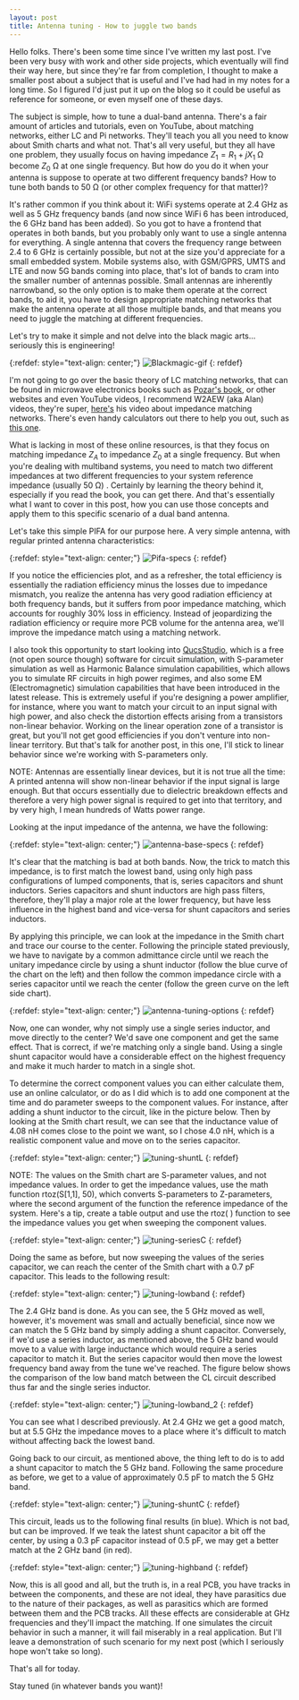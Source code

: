 ```yaml
---
layout: post
title: Antenna tuning - How to juggle two bands
---
```


Hello folks. There's been some time since I've written my last post. I've been very busy with work and other side projects, which eventually will find their way here, but since they're far from completion, I thought to make a smaller post about a subject that is useful and I've had had in my notes for a long time. So I figured I'd just put it up on the blog so it could be useful as reference for someone, or even myself one of these days.

The subject is simple, how to tune a dual-band antenna. There's a fair amount of articles and tutorials, even on YouTube, about matching networks, either LC and Pi networks. They'll teach you all you need to know about Smith charts and what not. That's all very useful, but they all have one problem, they usually focus on having impedance  $Z_1=R_1+jX_1$ Ω become  $Z_0$ Ω  at one single frequency. But how do you do it when your antenna is suppose to operate at two different frequency bands? How to tune both bands to 50 Ω  (or other complex frequency for that matter)? 

It's rather common if you think about it: WiFi systems operate at 2.4 GHz as well as 5 GHz frequency bands (and now since WiFi 6 has been introduced, the 6 GHz band has been added). So you got to have a frontend that operates in both bands, but you probably only want to use a single antenna for everything. A single antenna that covers the frequency range between 2.4 to 6 GHz is certainly possible, but not at the size you'd appreciate for a small embedded system. Mobile systems also, with GSM/GPRS, UMTS and LTE and now 5G bands coming into place, that's lot of bands to cram into the smaller number of antennas possible. Small antennas are inherently narrowband, so the only option is to make them operate at the correct bands, to aid it, you have to design appropriate matching networks that make the antenna operate at all those multiple bands, and that means you need to juggle the matching at different frequencies.

Let's try to make it simple and not delve into the black magic arts... seriously this is engineering!

{:refdef: style="text-align: center;"}
![Blackmagic-gif](/images/blackmagic.gif)
{: refdef}

I'm not going to go over the basic theory of LC matching networks, that can be found in microwave electronics books such as [Pozar's book](https://www.wiley.com/en-pt/Microwave+Engineering%2C+4th+Edition%2C+International+Adaptation-p-9781119770619), or other websites and even YouTube videos, I recommend W2AEW (aka Alan) videos, they're super, [here's](https://www.youtube.com/watch?v=IgeRHDI-ukc) his video about impedance matching networks. There's even handy calculators out there to help you out, such as [this one](http://leleivre.com/rf_lcmatch.html).

What is lacking in most of these online resources, is that they focus on matching impedance $Z_A$ to impedance $Z_0$ at a single frequency. But when you're dealing with multiband systems, you need to match two different impedances at two different frequencies to your system reference impedance (usually 50 Ω) . Certainly by learning the theory behind it, especially if you read the book, you can get there. And that's essentially what I want to cover in this post, how you can use those concepts and apply them to this specific scenario of a dual band antenna.

Let's take this simple PIFA for our purpose here. A very simple antenna, with regular printed antenna characteristics:

{:refdef: style="text-align: center;"}
![Pifa-specs](/images/pifa-antenna-1.png)
{: refdef}

If you notice the efficiencies plot, and as a refresher, the total efficiency is essentially the radiation efficiency minus the losses due to impedance mismatch, you realize the antenna has very good radiation efficiency at both frequency bands, but it suffers from poor impedance matching, which accounts for roughly 30% loss in efficiency. Instead of jeopardizing the radiation efficiency or require more PCB volume for the antenna area, we'll improve the impedance match using a matching network.

I also took this opportunity to start looking into [QucsStudio](http://qucsstudio.de), which is a free (not open source though) software for circuit simulation, with S-parameter simulation as well as Harmonic Balance simulation capabilities, which allows you to simulate RF circuits in high power regimes, and also some EM (Electromagnetic) simulation capabilities that have been introduced in the latest release. This is extremely useful if you're designing a power amplifier, for instance, where you want to match your circuit to an input signal with high power, and also check the distortion effects arising from a transistors non-linear behavior. Working on the linear operation zone of a transistor is great, but you'll not get good efficiencies if you don't venture into non-linear territory. But that's talk for another post, in this one, I'll stick to linear behavior since we're working with S-parameters only. 

NOTE: Antennas are essentially linear devices, but it is not true all the time: A printed antenna will show non-linear behavior if the input signal is large enough. But that occurs essentially due to dielectric breakdown effects and therefore a very high power signal is required to get into that territory, and by very high, I mean hundreds of Watts power range.

Looking at the input impedance of the antenna, we have the following:

{:refdef: style="text-align: center;"}
![antenna-base-specs](/images/antenna-tuning-sparams_base.png)
{: refdef}

It's clear that the matching is bad at both bands. Now, the trick to match this impedance, is to first match the lowest band, using only high pass configurations of lumped components, that is, series capacitors and shunt inductors. Series capacitors and shunt inductors are high pass filters, therefore, they'll play a major role at the lower frequency, but have less influence in the highest band and vice-versa for shunt capacitors and series inductors.

By applying this principle, we can look at the impedance in the Smith chart and trace our course to the center. Following the principle stated previously, we have to navigate by a common admittance circle until we reach the unitary impedance circle by using a shunt inductor (follow the blue curve of the chart on the left) and then follow the common impedance circle with a series capacitor until we reach the center (follow the green curve on the left side chart).

{:refdef: style="text-align: center;"}
![antenna-tuning-options](/images/antenna-tuning-matching_options.png)
{: refdef}

Now, one can wonder, why not simply use a single series inductor, and move directly to the center? We'd save one component and get the same effect. That is correct, if we're matching only a single band. Using a single shunt capacitor would have a considerable effect on the highest frequency and make it much harder to match in a single shot.

To determine the correct component values you can either calculate them, use an online calculator, or do as I did which is to add one component at the time and do parameter sweeps to the component values. For instance, after adding a shunt inductor to the circuit, like in the picture below. Then by looking at the Smith chart result, we can see that the inductance value of 4.08 nH comes close to the point we want, so I chose 4.0 nH, which is a realistic component value and move on to the series capacitor.

{:refdef: style="text-align: center;"}
![tuning-shuntL](/images/tunning_shuntL.png)
{: refdef}

NOTE: The values on the Smith chart are S-parameter values, and not impedance values. In order to get the impedance values, use the math function rtoz(S[1,1], 50), which converts S-parameters to Z-parameters, where the second argument of the function the reference impedance of the system. Here's a tip, create a table output and use the rtoz( ) function to see the impedance values you get when sweeping the component values.

{:refdef: style="text-align: center;"}
![tuning-seriesC](/images/tunning_seriesC.png)
{: refdef}

Doing the same as before, but now sweeping the values of the series capacitor, we can reach the center of the Smith chart with a 0.7 pF capacitor. This leads to the following result:

{:refdef: style="text-align: center;"}
![tuning-lowband](/images/antenna_tunning_lowband.png)
{: refdef}

The 2.4 GHz band is done. As you can see, the 5 GHz moved as well, however, it's movement was small and actually beneficial, since now we can match the 5 GHz band by simply adding a shunt capacitor. Conversely, if we'd use a series inductor, as mentioned above, the 5 GHz band would move to a value with large inductance which would require a series capacitor to match it. But the series capacitor would then move the lowest frequency band away from the tune we've reached. The figure below shows the comparison of the low band match between the CL circuit described thus far and the single series inductor.

{:refdef: style="text-align: center;"}
![tuning-lowband_2](/images/antenna_tunning_lowband_2.png)
{: refdef}

You can see what I described previously. At 2.4 GHz we get a good match, but at 5.5 GHz the impedance moves to a place where it's difficult to match without affecting back the lowest band.

Going back to our circuit, as mentioned above, the thing left to do is to add a shunt capacitor to match the 5 GHz band. Following the same procedure as before, we get to a value of approximately 0.5 pF to match the 5 GHz band.

{:refdef: style="text-align: center;"}
![tuning-shuntC](/images/tunning_shuntC.png)
{: refdef}

This circuit, leads us to the following final results (in blue). Which is not bad, but can be improved. If we teak the latest shunt capacitor a bit off the center, by using a 0.3 pF capacitor instead of 0.5 pF, we may get a better match at the 2 GHz band (in red).

{:refdef: style="text-align: center;"}
![tuning-highband](/images/antenna_tunning_highband.png)
{: refdef}

Now, this is all good and all, but the truth is, in a real PCB, you have tracks in between the components, and these are not ideal, they have parasitics due to the nature of their packages, as well as parasitics which are formed between them and the PCB tracks. All these effects are considerable at GHz frequencies and they'll impact the matching. If one simulates the circuit behavior in such a manner, it will fail miserably in a real application. But I'll leave a demonstration of such scenario for my next post (which I seriously hope won't take so long).

That's all for today.

Stay tuned (in whatever bands you want)!
